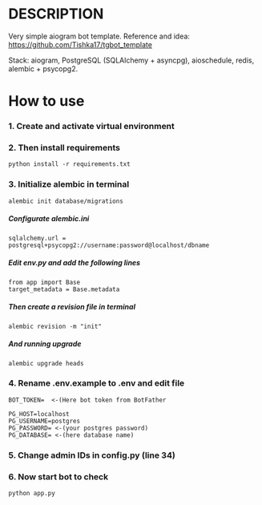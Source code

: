 # DESCRIPTION

Very simple aiogram bot template. Reference and idea: https://github.com/Tishka17/tgbot_template

Stack: aiogram, PostgreSQL (SQLAlchemy + asyncpg), aioschedule, redis, alembic + psycopg2.

# How to use

### 1. Create and activate virtual environment
### 2. Then install requirements

```
python install -r requirements.txt
```

### 3. Initialize alembic in terminal
```
alembic init database/migrations
```
##### Configurate alembic.ini
```
sqlalchemy.url = postgresql+psycopg2://username:password@localhost/dbname
```

##### Edit env.py and add the following lines
```
from app import Base
target_metadata = Base.metadata
```

##### Then create a revision file in terminal
```
alembic revision -m "init"
```
##### And running upgrade
```
alembic upgrade heads
```

### 4. Rename .env.example to .env and edit file

```
BOT_TOKEN=  <-(Here bot token from BotFather

PG_HOST=localhost
PG_USERNAME=postgres
PG_PASSWORD= <-(your postgres password)
PG_DATABASE= <-(here database name)
```

### 5. Change admin IDs in config.py (line 34)

### 6. Now start bot to check
```
python app.py
```

